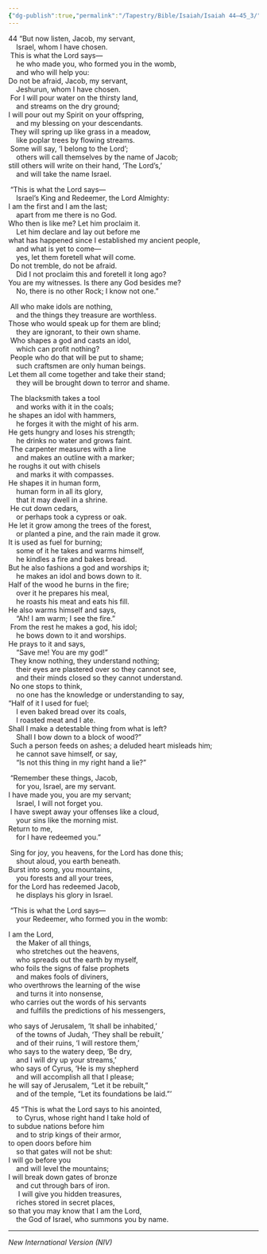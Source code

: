 ```yaml
---
{"dg-publish":true,"permalink":"/Tapestry/Bible/Isaiah/Isaiah 44–45_3/","title":"Isaiah 44–45:3","hide":true,"tags":["bible-verse","bible-verse"],"dgHomeLink":true,"dgShowLocalGraph":true,"dgEnableSearch":true}
---
```



44 “But now listen, Jacob, my servant,  
    Israel, whom I have chosen.  
 This is what the Lord says—  
    he who made you, who formed you in the womb,  
    and who will help you:  
Do not be afraid, Jacob, my servant,  
    Jeshurun, whom I have chosen.  
 For I will pour water on the thirsty land,  
    and streams on the dry ground;  
I will pour out my Spirit on your offspring,  
    and my blessing on your descendants.  
 They will spring up like grass in a meadow,  
    like poplar trees by flowing streams.  
 Some will say, ‘I belong to the Lord’;  
    others will call themselves by the name of Jacob;  
still others will write on their hand, ‘The Lord’s,’  
    and will take the name Israel.

 “This is what the Lord says—  
    Israel’s King and Redeemer, the Lord Almighty:  
I am the first and I am the last;  
    apart from me there is no God.  
Who then is like me? Let him proclaim it.  
    Let him declare and lay out before me  
what has happened since I established my ancient people,  
    and what is yet to come—  
    yes, let them foretell what will come.  
 Do not tremble, do not be afraid.  
    Did I not proclaim this and foretell it long ago?  
You are my witnesses. Is there any God besides me?  
    No, there is no other Rock; I know not one.”

 All who make idols are nothing,  
    and the things they treasure are worthless.  
Those who would speak up for them are blind;  
    they are ignorant, to their own shame.  
 Who shapes a god and casts an idol,  
    which can profit nothing?  
 People who do that will be put to shame;  
    such craftsmen are only human beings.  
Let them all come together and take their stand;  
    they will be brought down to terror and shame.

 The blacksmith takes a tool  
    and works with it in the coals;  
he shapes an idol with hammers,  
    he forges it with the might of his arm.  
He gets hungry and loses his strength;  
    he drinks no water and grows faint.  
 The carpenter measures with a line  
    and makes an outline with a marker;  
he roughs it out with chisels  
    and marks it with compasses.  
He shapes it in human form,  
    human form in all its glory,  
    that it may dwell in a shrine.  
 He cut down cedars,  
    or perhaps took a cypress or oak.  
He let it grow among the trees of the forest,  
    or planted a pine, and the rain made it grow.  
It is used as fuel for burning;  
    some of it he takes and warms himself,  
    he kindles a fire and bakes bread.  
But he also fashions a god and worships it;  
    he makes an idol and bows down to it.  
Half of the wood he burns in the fire;  
    over it he prepares his meal,  
    he roasts his meat and eats his fill.  
He also warms himself and says,  
    “Ah! I am warm; I see the fire.”  
 From the rest he makes a god, his idol;  
    he bows down to it and worships.  
He prays to it and says,  
    “Save me! You are my god!”  
 They know nothing, they understand nothing;  
    their eyes are plastered over so they cannot see,  
    and their minds closed so they cannot understand.  
 No one stops to think,  
    no one has the knowledge or understanding to say,  
“Half of it I used for fuel;  
    I even baked bread over its coals,  
    I roasted meat and I ate.  
Shall I make a detestable thing from what is left?  
    Shall I bow down to a block of wood?”  
 Such a person feeds on ashes; a deluded heart misleads him;  
    he cannot save himself, or say,  
    “Is not this thing in my right hand a lie?”

 “Remember these things, Jacob,  
    for you, Israel, are my servant.  
I have made you, you are my servant;  
    Israel, I will not forget you.  
 I have swept away your offenses like a cloud,  
    your sins like the morning mist.  
Return to me,  
    for I have redeemed you.”

 Sing for joy, you heavens, for the Lord has done this;  
    shout aloud, you earth beneath.  
Burst into song, you mountains,  
    you forests and all your trees,  
for the Lord has redeemed Jacob,  
    he displays his glory in Israel.


 “This is what the Lord says—  
    your Redeemer, who formed you in the womb:

I am the Lord,  
    the Maker of all things,  
    who stretches out the heavens,  
    who spreads out the earth by myself,  
 who foils the signs of false prophets  
    and makes fools of diviners,  
who overthrows the learning of the wise  
    and turns it into nonsense,  
 who carries out the words of his servants  
    and fulfills the predictions of his messengers,

who says of Jerusalem, ‘It shall be inhabited,’  
    of the towns of Judah, ‘They shall be rebuilt,’  
    and of their ruins, ‘I will restore them,’  
who says to the watery deep, ‘Be dry,  
    and I will dry up your streams,’  
 who says of Cyrus, ‘He is my shepherd  
    and will accomplish all that I please;  
he will say of Jerusalem, “Let it be rebuilt,”  
    and of the temple, “Let its foundations be laid.”’

 45 “This is what the Lord says to his anointed,  
    to Cyrus, whose right hand I take hold of  
to subdue nations before him  
    and to strip kings of their armor,  
to open doors before him  
    so that gates will not be shut:  
I will go before you  
    and will level the mountains;  
I will break down gates of bronze  
    and cut through bars of iron.  
     I will give you hidden treasures,  
    riches stored in secret places,  
so that you may know that I am the Lord,  
    the God of Israel, who summons you by name.

---
*New International Version (NIV)*